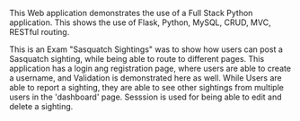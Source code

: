 This Web application demonstrates the use of a Full Stack Python application. This shows the use of Flask, Python, MySQL, CRUD, MVC, RESTful routing. 

This is an Exam "Sasquatch Sightings" was to show how users can post a Sasquatch sighting, while being able to route to different pages. This application has a login ang registration page, where users are able to create a username, and Validation is demonstrated here as well. While Users are able to report a sighting, they are able to see other sightings from multiple users in the 'dashboard' page. Sesssion is used for being able to edit and delete a sighting.
